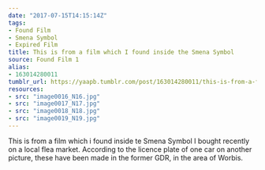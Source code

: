 ```yaml
---
date: "2017-07-15T14:15:14Z"
tags:
- Found Film
- Smena Symbol
- Expired Film
title: This is from a film which I found inside the Smena Symbol
source: Found Film 1
alias:
- 163014280011
tumblr_url: https://yaapb.tumblr.com/post/163014280011/this-is-from-a-film-which-i-found-inside-te-smena
resources:
- src: "image0016_N16.jpg"
- src: "image0017_N17.jpg"
- src: "image0018_N18.jpg"
- src: "image0019_N19.jpg"
---
```


This is from a film which i found inside te Smena Symbol I bought recently on a local flea market. According to the licence plate of one car on another picture, these have been made in the former GDR, in the area of Worbis.
